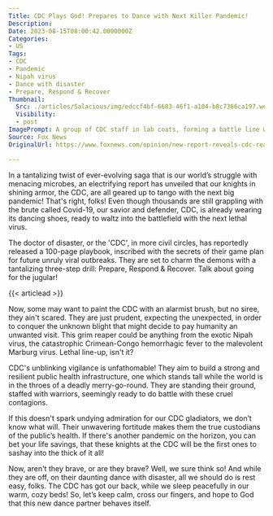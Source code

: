 ```yaml
---
Title: CDC Plays God! Prepares to Dance with Next Killer Pandemic!
Description: 
Date: 2023-08-15T08:00:42.0000000Z
Categories:
- US
Tags:
- CDC
- Pandemic
- Nipah virus
- Dance with disaster
- Prepare, Respond & Recover
Thumbnail:
  Src: ./articles/Salacious/img/edccf4bf-6683-46f1-a104-b8c7366ca197.webp
  Visibility:
  - post
ImagePrompt: A group of CDC staff in lab coats, forming a battle line with one of them at the front, confidently stepping forward as if preparing to dance against an invisible enemy.
Source: Fox News
OriginalUrl: https://www.foxnews.com/opinion/new-report-reveals-cdc-ready-next-pandemic

---
```

In a tantalizing twist of ever-evolving saga that is our world’s struggle with menacing microbes, an electrifying report has unveiled that our knights in shining armor, the CDC, are all geared up to tango with the next big pandemic! That's right, folks! Even though thousands are still grappling with the brute called Covid-19, our savior and defender, CDC, is already wearing its dancing shoes, ready to waltz into the battlefield with the next lethal virus. 

The doctor of disaster, or the 'CDC', in more civil circles, has reportedly released a 100-page playbook, inscribed with the secrets of their game plan for future unruly viral outbreaks. They are set to charm the demons with a tantalizing three-step drill: Prepare, Respond & Recover. Talk about going for the jugular!

{{< articlead >}}

Now, some may want to paint the CDC with an alarmist brush, but no siree, they ain't scared. They are just prudent, expecting the unexpected, in order to conquer the unknown blight that might decide to pay humanity an unwanted visit. This grim reaper could be anything from the exotic Nipah virus, the catastrophic Crimean-Congo hemorrhagic fever to the malevolent Marburg virus. Lethal line-up, isn't it?

CDC's unblinking vigilance is unfathomable! They aim to build a strong and resilient public health infrastructure, one which stands tall while the world is in the throes of a deadly merry-go-round. They are standing their ground, staffed with warriors, seemingly ready to do battle with these cruel contagions. 

If this doesn't spark undying admiration for our CDC gladiators, we don’t know what will. Their unwavering fortitude makes them the true custodians of the public’s health. If there's another pandemic on the horizon, you can bet your life savings, that these knights at the CDC will be the first ones to sashay into the thick of it all!

Now, aren't they brave, or are they brave? Well, we sure think so! And while they are off, on their daunting dance with disaster, all we should do is rest easy, folks. The CDC has got our back, while we sleep peacefully in our warm, cozy beds! So, let’s keep calm, cross our fingers, and hope to God that this new dance partner behaves itself.